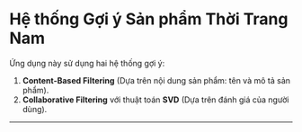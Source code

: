 #  Hệ thống Gợi ý Sản phẩm Thời Trang Nam

Ứng dụng này sử dụng hai hệ thống gợi ý:

1. **Content-Based Filtering** (Dựa trên nội dung sản phẩm: tên và mô tả sản phẩm).
2. **Collaborative Filtering** với thuật toán **SVD** (Dựa trên đánh giá của người dùng).

---